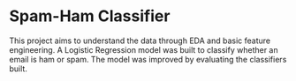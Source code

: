 # Spam-Ham Classifier

This project aims to understand the data through EDA and basic feature engineering. A Logistic Regression model was built to classify whether an email is ham or spam. The model was improved by evaluating the classifiers built.
